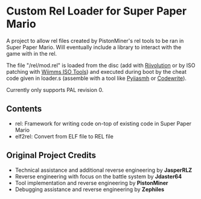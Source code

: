 # Custom Rel Loader for Super Paper Mario

A project to allow rel files created by PistonMiner's rel tools to be ran in Super Paper Mario. Will eventually include a library to interact with the game with in the rel.

The file "/rel/mod.rel" is loaded from the disc (add with [Riivolution](http://rvlution.net/wiki/Riivolution/) or by ISO patching with [Wiimms ISO Tools](https://wit.wiimm.de/)) and executed during boot by the cheat code given in loader.s (assemble with a tool like [Pyiiasmh](https://github.com/JoshuaMKW/pyiiasmh) or [Codewrite](https://github.com/TheGag96/CodeWrite)).

Currently only supports PAL revision 0.

## Contents
  * rel: Framework for writing code on-top of existing code in Super Paper Mario
  * elf2rel: Convert from ELF file to REL file

## Original Project Credits
 * Technical assistance and additional reverse engineering by **JasperRLZ**
 * Reverse engineering with focus on the battle system by **Jdaster64**
 * Tool implementation and reverse engineering by **PistonMiner**
 * Debugging assistance and reverse engineering by **Zephiles**
